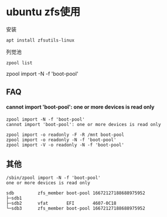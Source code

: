 # ubuntu zfs使用

安装
```
apt install zfsutils-linux
```

列觉池
```
zpool list
```

zpool import -N -f 'boot-pool'

## FAQ

#### cannot import 'boot-pool': one or more devices is read only

```
zpool import -N -f 'boot-pool'
cannot import 'boot-pool': one or more devices is read only
```

```
zpool import -o readonly -F -R /mnt boot-pool
zpool import -o readonly -N -f 'boot-pool'
zpool import -V -o readonly -N -f 'boot-pool'
```

## 其他

```
/sbin/zpool import -N -f 'boot-pool'
one or more devices is read only
```

```
sdb         zfs_member boot-pool 16672127188688975952
├─sdb1
├─sdb2      vfat       EFI       4607-0C18
└─sdb3      zfs_member boot-pool 16672127188688975952
```

